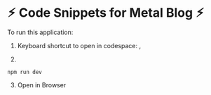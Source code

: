 # ⚡︎ Code Snippets for Metal Blog ⚡︎


To run this application:

1. Keyboard shortcut to open in codespace: ,

2. 
```
npm run dev
```
 
3. Open in Browser
